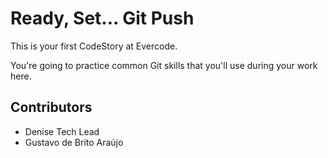 
# Ready, Set... Git Push

This is your first CodeStory at Evercode.

You're going to practice common Git skills that you'll use during your work here.

## Contributors

- Denise Tech Lead
- Gustavo de Brito Araújo